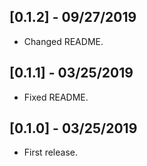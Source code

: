 ## [0.1.2] - 09/27/2019

* Changed README.

## [0.1.1] - 03/25/2019

* Fixed README.
  
## [0.1.0] - 03/25/2019

* First release.

